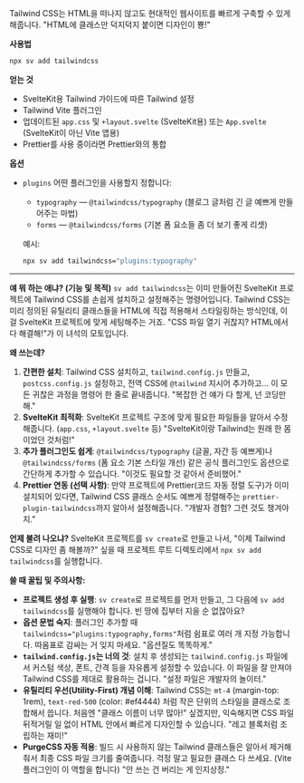 Tailwind CSS는 HTML을 떠나지 않고도 현대적인 웹사이트를 빠르게 구축할 수 있게 해줍니다. "HTML에 클래스만 덕지덕지 붙이면 디자인이 뿅!"

**사용법**

```bash
npx sv add tailwindcss
```

**얻는 것**

*   SvelteKit용 Tailwind 가이드에 따른 Tailwind 설정
*   Tailwind Vite 플러그인
*   업데이트된 `app.css` 및 `+layout.svelte` (SvelteKit용) 또는 `App.svelte` (SvelteKit이 아닌 Vite 앱용)
*   Prettier를 사용 중이라면 Prettier와의 통합

**옵션**

*   `plugins`
    어떤 플러그인을 사용할지 정합니다:
    *   `typography` — `@tailwindcss/typography` (블로그 글처럼 긴 글 예쁘게 만들어주는 마법)
    *   `forms` — `@tailwindcss/forms` (기본 폼 요소들 좀 더 보기 좋게 리셋)

    예시:
    ```bash
    npx sv add tailwindcss="plugins:typography"
    ```

---

**얘 뭐 하는 애냐? (기능 및 목적)**
`sv add tailwindcss`는 이미 만들어진 SvelteKit 프로젝트에 Tailwind CSS를 손쉽게 설치하고 설정해주는 명령어입니다. Tailwind CSS는 미리 정의된 유틸리티 클래스들을 HTML에 직접 적용해서 스타일링하는 방식인데, 이걸 SvelteKit 프로젝트에 맞게 세팅해주는 거죠. "CSS 파일 열기 귀찮지? HTML에서 다 해결해!"가 이 녀석의 모토입니다.

**왜 쓰는데?**
1.  **간편한 설치**: Tailwind CSS 설치하고, `tailwind.config.js` 만들고, `postcss.config.js` 설정하고, 전역 CSS에 `@tailwind` 지시어 추가하고... 이 모든 귀찮은 과정을 명령어 한 줄로 끝내줍니다. "복잡한 건 얘가 다 할게, 넌 코딩만 해."
2.  **SvelteKit 최적화**: SvelteKit 프로젝트 구조에 맞게 필요한 파일들을 알아서 수정해줍니다. (`app.css`, `+layout.svelte` 등) "SvelteKit이랑 Tailwind는 원래 한 몸이었던 것처럼!"
3.  **추가 플러그인도 쉽게**: `@tailwindcss/typography` (글꼴, 자간 등 예쁘게)나 `@tailwindcss/forms` (폼 요소 기본 스타일 개선) 같은 공식 플러그인도 옵션으로 간단하게 추가할 수 있습니다. "이것도 필요할 것 같아서 준비했어."
4.  **Prettier 연동 (선택 사항)**: 만약 프로젝트에 Prettier(코드 자동 정렬 도구)가 이미 설치되어 있다면, Tailwind CSS 클래스 순서도 예쁘게 정렬해주는 `prettier-plugin-tailwindcss`까지 알아서 설정해줍니다. "개발자 경험? 그런 것도 챙겨야지."

**언제 불려 나오냐?**
SvelteKit 프로젝트를 `sv create`로 만들고 나서, "이제 Tailwind CSS로 디자인 좀 해볼까?" 싶을 때 프로젝트 루트 디렉토리에서 `npx sv add tailwindcss`를 실행합니다.

**쓸 때 꿀팁 및 주의사항:**
*   **프로젝트 생성 후 실행**: `sv create`로 프로젝트를 먼저 만들고, 그 다음에 `sv add tailwindcss`를 실행해야 합니다. 빈 땅에 집부터 지을 순 없잖아요?
*   **옵션 문법 숙지**: 플러그인 추가할 때 `tailwindcss="plugins:typography,forms"`처럼 쉼표로 여러 개 지정 가능합니다. 따옴표로 감싸는 거 잊지 마세요. "옵션질도 똑똑하게."
*   **`tailwind.config.js`는 너의 것**: 설치 후 생성되는 `tailwind.config.js` 파일에서 커스텀 색상, 폰트, 간격 등을 자유롭게 설정할 수 있습니다. 이 파일을 잘 만져야 Tailwind CSS를 제대로 활용하는 겁니다. "설정 파일은 개발자의 놀이터."
*   **유틸리티 우선(Utility-First) 개념 이해**: Tailwind CSS는 `mt-4` (margin-top: 1rem), `text-red-500` (color: #ef4444) 처럼 작은 단위의 스타일을 클래스로 조합해서 씁니다. 처음엔 "클래스 이름이 너무 많아!" 싶겠지만, 익숙해지면 CSS 파일 뒤적거릴 일 없이 HTML 안에서 빠르게 디자인할 수 있습니다. "레고 블록처럼 조립하는 재미!"
*   **PurgeCSS 자동 적용**: 빌드 시 사용하지 않는 Tailwind 클래스들은 알아서 제거해줘서 최종 CSS 파일 크기를 줄여줍니다. 걱정 말고 필요한 클래스 다 쓰세요. (Vite 플러그인이 이 역할을 합니다) "안 쓰는 건 버리는 게 인지상정."